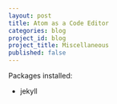 ```yaml
---
layout: post
title: Atom as a Code Editor
categories: blog
project_id: blog
project_title: Miscellaneous
published: false
---
```


Packages installed:
* jekyll
